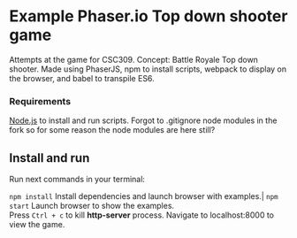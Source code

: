 # Example Phaser.io Top down shooter game

Attempts at the game for CSC309. Concept: Battle Royale Top down shooter.
Made using PhaserJS, npm to install scripts, webpack to display on the browser, and babel to transpile ES6.

### Requirements

[Node.js](https://nodejs.org) to install and run scripts. Forgot to .gitignore node modules in the fork so for some reason the node modules are here still?

## Install and run

Run next commands in your terminal:

 `npm install`  Install dependencies and launch browser with examples.|
 `npm start`  Launch browser to show the examples. <br> Press `Ctrl + c` to kill **http-server** process. 
 Navigate to localhost:8000 to view the game.

